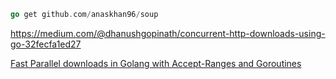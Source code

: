 ```Go
go get github.com/anaskhan96/soup	
```



https://medium.com/@dhanushgopinath/concurrent-http-downloads-using-go-32fecfa1ed27



[Fast Parallel downloads in Golang with Accept-Ranges and Goroutines](https://coderwall.com/p/uz2noa/fast-parallel-downloads-in-golang-with-accept-ranges-and-goroutines)



